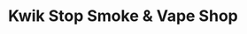 ---
title: "Kwik Stop Smoke & Vape Shop"
url: /comayagua/kwik-stop-smoke-y-vape-shop/
shop: cigarrillo electrónico
---
